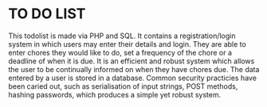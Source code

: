# TO DO LIST
This todolist is made via PHP and SQL. It contains a registration/login system in which users may enter their details and login.
They are able to enter chores they would like to do, set a frequency of the chore or a deadline of when it is due. It is an efficient and 
robust system which allows the user to be continually informed on when they have chores due. The data entered by a user is stored in a database.
Common security practicies have been caried out, such as serialisation of input strings, POST methods, hashing passwords, which produces a simple yet robust system.
